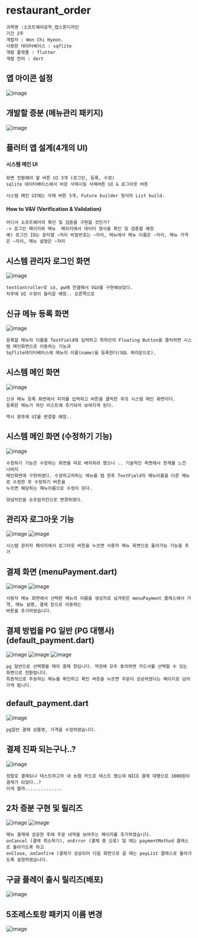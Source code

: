 # restaurant_order
```
과목명 :소프트웨어공학_캡스톤디자인 
기간 2주
개발자 : Won Chi Hyeon.
사용한 데이터베이스 : sqflite
개발 플랫폼 : flutter
개발 언어 : dart
```

## 앱 아이콘 설정
![image](https://user-images.githubusercontent.com/58906858/236525440-d42bd131-65ed-40e9-bef9-b163d8b721c5.png)


## 개발할 증분 (메뉴관리 패키지)
![image](https://user-images.githubusercontent.com/58906858/236522967-eb19aafb-8ff2-43a0-9df2-935a3e108955.png)


## 플러터 앱 설계(4개의 UI)

#### 시스템 메인 UI
```
화면 전환해야 할 버튼 UI 3개 (로그인, 등록, 수정)
sqlite 데이터베이스에서 바로 삭제시킬 삭제버튼 UI & 로그아웃 버튼

시스템 메인 UI에는 삭제 버튼 5개, Future builder 형식의 List build.
```

#### How to V&V (Verification & Validation)
```
어디서 소프트웨어의 확인 및 검증을 구현할 것인가?
-> 로그인 페이지와 메뉴  페이지에서 데이터 형식을 확인 및 검증할 예정 
예) 로그인 ID는 문자열 ~자리 비밀번호는 ~자리, 메뉴에서 메뉴 이름은 ~자리, 메뉴 가격은 ~자리, 메뉴 설명은 ~자리
```

## 시스템 관리자 로그인 화면
![image](https://user-images.githubusercontent.com/58906858/236523130-46eec7d1-adcc-4b42-b7b1-552c224cc66f.png)
```
textController로 id, pw에 연결해서 V&V를 구현해보았다.
차후에 UI 수정이 들어갈 예정.. 오른쪽으로 
```

## 신규 메뉴 등록 화면
![image](https://user-images.githubusercontent.com/58906858/236523270-a30c243f-8c07-46ad-bddc-1817ee224a44.png)
```
등록할 메뉴의 이름을 TextField에 입력하고 최하단의 Floating Button을 클릭하면 시스템 메인화면으로 이동하는 기능과
Sqflite데이터베이스에 메뉴의 이름(name)을 등록한다(SQL 쿼리문으로).
```

## 시스템 메인 화면
![image](https://user-images.githubusercontent.com/58906858/236523658-6e6756e0-bfc1-42cc-b20e-13c7b0705137.png)
```
신규 메뉴 등록 화면에서 피자를 입력하고 버튼을 클릭한 후의 시스템 메인 화면이다.
등록한 메뉴가 하단 리스트에 추가되어 보여지게 된다.

역시 향후에 UI를 변경할 예정..
```

## 시스템 메인 화면 (수정하기 기능)
![image](https://user-images.githubusercontent.com/58906858/236523457-ac76c7f3-5297-41e4-82cb-e944dee60995.png)
```
수정하기 기능은 수정하는 화면을 따로 배치하려 했으나 .. 기술적인 측면에서 한계를 느낀 나머지
메인화면에 구현하였다. 수정하고자하는 메뉴를 탭 한후 TextField의 메뉴이름을 다른 메뉴로 수정한 후 수정하기 버튼을
누르면 해당하는 메뉴이름으로 수정이 된다.

양념치킨을 슈프림치킨으로 변경하였다.
```

## 관리자 로그아웃 기능
![image](https://github.com/chihyeonWON/Restaurant_Order_System/assets/58906858/5210bc73-b089-4993-adc7-f5110c6aedae)
![image](https://github.com/chihyeonWON/Restaurant_Order_System/assets/58906858/c2d82e93-d1de-4327-b190-4e35241f7c93)

```
시스템 관리자 페이지에서 로그아웃 버튼을 누르면 사용자 메뉴 화면으로 돌아가능 기능을 추가
```

## 결제 화면 (menuPayment.dart)
![image](https://github.com/chihyeonWON/Restaurant_Order_System/assets/58906858/a11e764b-3ed5-4700-993c-84c7d33328e5)
![image](https://github.com/chihyeonWON/Restaurant_Order_System/assets/58906858/01f5d649-77a5-46d2-9323-5bcb1a6a089e)
```
사용자 메뉴 화면에서 선택한 메뉴의 이름을 생성자로 넘겨받은 menuPayment 클래스에서 가격, 메뉴 설명, 결제 창으로 이동하는
버튼을 추가하였습니다.
```


## 결제 방법을 PG 일반 (PG 대행사) (default_payment.dart)
![image](https://github.com/chihyeonWON/Restaurant_Order_System/assets/58906858/ee05afea-9350-4b83-a45a-30a5f4401603)
![image](https://github.com/chihyeonWON/Restaurant_Order_System/assets/58906858/47ed7d82-a8f8-4cfe-8aaf-f59d4e435e7c)
![image](https://github.com/chihyeonWON/Restaurant_Order_System/assets/58906858/a795b500-cb14-48c2-912f-c66dc03a052d)
```
pg 일반으로 선택했을 때의 결제 창입니다. 약관에 모두 동의하면 카드사를 선택할 수 있는 화면으로 전환됩니다.
최종적으로 주문하는 메뉴를 확인하고 확인 버튼을 누르면 주문이 성공하였다는 페이지로 넘어가게 됩니다.
```

## default_payment.dart 
![image](https://github.com/chihyeonWON/Restaurant_Order_System/assets/58906858/fe7c3ba2-a29b-44c5-8858-335d5af0ed17)
```
pg일반 결제 상품명, 가격을 수정하였습니다.
```

## 결제 진짜 되는구나..?
![image](https://github.com/chihyeonWON/Restaurant_Order_System/assets/58906858/94da9ce3-bba5-4c7b-8883-47707d544012)
```
정말로 결제되나 테스트하고자 내 농협 카드로 테스트 했는데 NICE 결제 대행으로 1000원이 결제가 되었다..?
이게 뭘까..............
```

## 2차 증분 구현 및 릴리즈
![image](https://github.com/chihyeonWON/Restaurant_Order_System/assets/58906858/5f5c8993-a332-4185-868e-1e61a3408403)
![image](https://github.com/chihyeonWON/Restaurant_Order_System/assets/58906858/1c0e52a5-aa11-4c33-a0de-8066b6c2d58a)
```
메뉴 결제에 성공한 후에 주문 내역을 보여주는 페이지를 추가하였습니다.
onCancel (결제 취소하기), onError (결제 중 오류) 일 때는 paymentMethod 클래스로 돌아가도록 하고
onClose, onConfirm (결제가 성공되어 다음 화면으로 갈 때는 payList 클래스로 돌아가도록 설정하였습니다.
```

## 구글 플레이 출시 릴리즈(배포)
![image](https://github.com/chihyeonWON/Restaurant_Order_System/assets/58906858/62da10d7-5bde-484b-881c-93b296bdbbd2)

## 5조레스토랑 패키지 이름 변경
![image](https://github.com/chihyeonWON/Restaurant_Order_System/assets/58906858/b263f39e-0074-464c-a9f8-037b477ca3cd)
